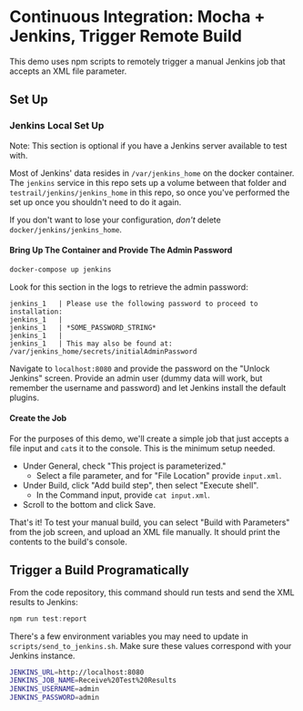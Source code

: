 # Continuous Integration: Mocha + Jenkins, Trigger Remote Build

This demo uses npm scripts to remotely trigger a manual Jenkins job that accepts an XML file parameter.

## Set Up

### Jenkins Local Set Up

Note: This section is optional if you have a Jenkins server available to test with.

Most of Jenkins' data resides in `/var/jenkins_home` on the docker container. The `jenkins` service in this repo sets up a volume between that folder and `testrail/jenkins/jenkins_home` in this repo, so once you've performed the set up once you shouldn't need to do it again.

If you don't want to lose your configuration, _don't_ delete `docker/jenkins/jenkins_home`.

#### Bring Up The Container and Provide The Admin Password

```sh
docker-compose up jenkins
```

Look for this section in the logs to retrieve the admin password:

```
jenkins_1   | Please use the following password to proceed to installation:
jenkins_1   |
jenkins_1   | *SOME_PASSWORD_STRING*
jenkins_1   |
jenkins_1   | This may also be found at: /var/jenkins_home/secrets/initialAdminPassword
```

Navigate to `localhost:8080` and provide the password on the "Unlock Jenkins" screen. Provide an admin user (dummy data will work, but remember the username and password) and let Jenkins install the default plugins.

#### Create the Job

For the purposes of this demo, we'll create a simple job that just accepts a file input and `cat`s it to the console. This is the minimum setup needed.

- Under General, check "This project is parameterized."
  - Select a file parameter, and for "File Location" provide `input.xml`.
- Under Build, click "Add build step", then select "Execute shell".
  - In the Command input, provide `cat input.xml`.
- Scroll to the bottom and click Save.

That's it! To test your manual build, you can select "Build with Parameters" from the job screen, and upload an XML file manually. It should print the contents to the build's console.

## Trigger a Build Programatically

From the code repository, this command should run tests and send the XML results to Jenkins:

```js
npm run test:report
```

There's a few environment variables you may need to update in `scripts/send_to_jenkins.sh`. Make sure these values correspond with your Jenkins instance.

```sh
JENKINS_URL=http://localhost:8080
JENKINS_JOB_NAME=Receive%20Test%20Results
JENKINS_USERNAME=admin
JENKINS_PASSWORD=admin
```